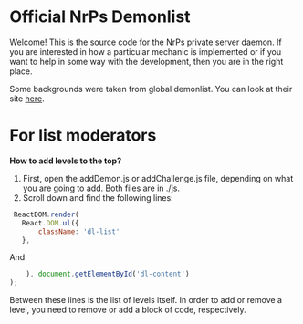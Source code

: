 # Official NrPs Demonlist
Welcome! This is the source code for the NrPs private server daemon. If you are interested in how a particular mechanic is implemented or if you want to help in some way with the development, then you are in the right place.


Some backgrounds were taken from global demonlist. You can look at their site [here](https://demonlist.org/).

# For list moderators 
**How to add levels to the top?**
1. First, open the addDemon.js or addChallenge.js file, depending on what you are going to add. Both files are in ./js.
2. Scroll down and find the following lines:
 ```js
  ReactDOM.render(
    React.DOM.ul({
        className: 'dl-list'
    }, 
 ```
And
```js
    ), document.getElementById('dl-content')
);
```
Between these lines is the list of levels itself. In order to add or remove a level, you need to remove or add a block of code, respectively.

